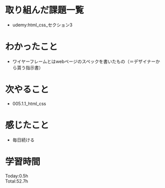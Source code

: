 # 取り組んだ課題一覧
- udemy:html_css_セクション3
# わかったこと
- ワイヤーフレームとはwebページのスペックを書いたもの（＝デザイナーから貰う指示書）
# 次やること
- 005.1.1_html_css
# 感じたこと
- 毎日続ける
# 学習時間
Today:0.5h  
Total:52.7h
